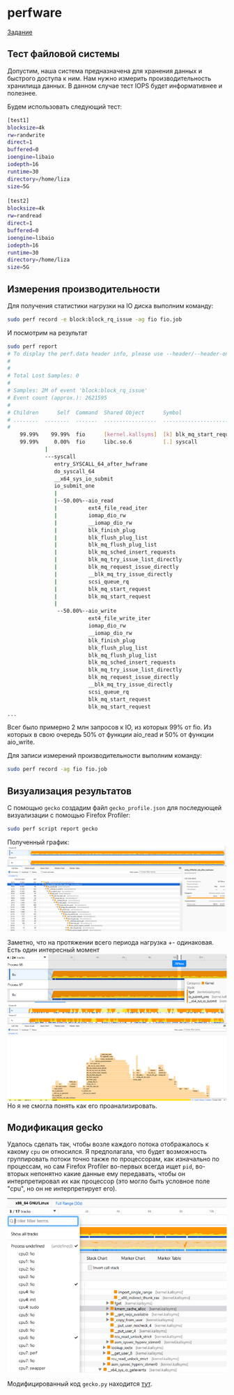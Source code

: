 # perfware

[Задание](https://github.com/elizaveta-andreeva/perfware/blob/main/perfware_task.pdf)

## Тест файловой системы
Допустим, наша система предназначена для хранения данных и быстрого доступа к ним. Нам нужно измерить производительность хранилища данных. В данном случае тест IOPS будет информативнее и полезнее.

Будем использовать следующий тест:
```bash
[test1]
blocksize=4k
rw=randwrite
direct=1
buffered=0
ioengine=libaio
iodepth=16
runtime=30
directory=/home/liza
size=5G

[test2]
blocksize=4k
rw=randread
direct=1
buffered=0
ioengine=libaio
iodepth=16
runtime=30
directory=/home/liza
size=5G
```

## Измерения производительности
Для получения статистики нагрузки на IO диска выполним команду:
```bash
sudo perf record -e block:block_rq_issue -ag fio fio.job
```

И посмотрим на результат
```bash
sudo perf report
# To display the perf.data header info, please use --header/--header-only options.
#
#
# Total Lost Samples: 0
#
# Samples: 2M of event 'block:block_rq_issue'
# Event count (approx.): 2621595
#
# Children      Self  Command  Shared Object      Symbol
# ........  ........  .......  .................  ....................................
#
    99.99%    99.99%  fio      [kernel.kallsyms]  [k] blk_mq_start_request
    99.99%     0.00%  fio      libc.so.6          [.] syscall
            |
            ---syscall
               entry_SYSCALL_64_after_hwframe
               do_syscall_64
               __x64_sys_io_submit
               io_submit_one
               |
               |--50.00%--aio_read
               |          ext4_file_read_iter
               |          iomap_dio_rw
               |          __iomap_dio_rw
               |          blk_finish_plug
               |          blk_flush_plug_list
               |          blk_mq_flush_plug_list
               |          blk_mq_sched_insert_requests
               |          blk_mq_try_issue_list_directly
               |          blk_mq_request_issue_directly
               |          __blk_mq_try_issue_directly
               |          scsi_queue_rq
               |          blk_mq_start_request
               |          blk_mq_start_request
               |
                --50.00%--aio_write
                          ext4_file_write_iter
                          iomap_dio_rw
                          __iomap_dio_rw
                          blk_finish_plug
                          blk_flush_plug_list
                          blk_mq_flush_plug_list
                          blk_mq_sched_insert_requests
                          blk_mq_try_issue_list_directly
                          blk_mq_request_issue_directly
                          __blk_mq_try_issue_directly
                          scsi_queue_rq
                          blk_mq_start_request
                          blk_mq_start_request
...
```
Всег было примерно 2 млн запросов к IO, из которых 99% от fio. Из которых в свою очередь 50% от функции aio_read и 50% от функции aio_write. 

Для записи измерений производительности выполним команду:
```bash
sudo perf record -ag fio fio.job
```

## Визуализация результатов
С помощью `gecko` создадим файл `gecko_profile.json` для последующей визуализации с помощью Firefox Profiler:
```bash
sudo perf script report gecko
```
Полученный график:
![](https://github.com/elizaveta-andreeva/perfware/blob/main/big_chart.png)

Заметно, что на протяжении всего периода нагрузка +- одинаковая.
Есть один интересный момент
![](https://github.com/elizaveta-andreeva/perfware/blob/main/increased_chart.png)
![](https://github.com/elizaveta-andreeva/perfware/blob/main/increased_chart2.png)
Но я не смогла понять как его проанализировать.

## Модификация gecko
Удалось сделать так, чтобы возле каждого потока отображалось к какому `cpu` он относился. Я предполагала, что будет возможность группировать потоки точно также по процессорам, как изначально по процессам, но сам Firefox Profiler во-первых всегда ищет `pid`, во-вторых непонятно какие данные ему передавать, чтобы он интерпретировал их как процессор (это могло быть условное поле "cpu", но он не интерпретирует его). 

![](https://github.com/elizaveta-andreeva/perfware/blob/main/modified.png)

Модифицированный код `gecko.py` находится [тут](https://github.com/elizaveta-andreeva/perfware/blob/main/gecko.py).
